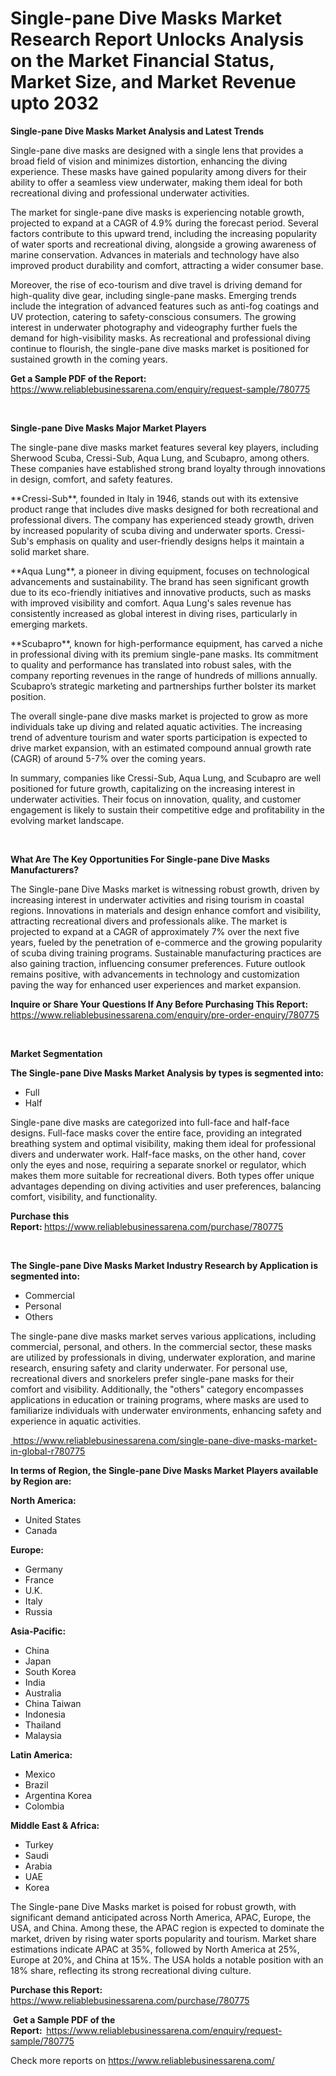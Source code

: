 <p><h1>Single-pane Dive Masks Market Research Report Unlocks Analysis on the Market Financial Status, Market Size, and Market Revenue upto 2032</h1></p><p><strong>Single-pane Dive Masks Market Analysis and Latest Trends</strong></p>
<p><p>Single-pane dive masks are designed with a single lens that provides a broad field of vision and minimizes distortion, enhancing the diving experience. These masks have gained popularity among divers for their ability to offer a seamless view underwater, making them ideal for both recreational diving and professional underwater activities.</p><p>The market for single-pane dive masks is experiencing notable growth, projected to expand at a CAGR of 4.9% during the forecast period. Several factors contribute to this upward trend, including the increasing popularity of water sports and recreational diving, alongside a growing awareness of marine conservation. Advances in materials and technology have also improved product durability and comfort, attracting a wider consumer base.</p><p>Moreover, the rise of eco-tourism and dive travel is driving demand for high-quality dive gear, including single-pane masks. Emerging trends include the integration of advanced features such as anti-fog coatings and UV protection, catering to safety-conscious consumers. The growing interest in underwater photography and videography further fuels the demand for high-visibility masks. As recreational and professional diving continue to flourish, the single-pane dive masks market is positioned for sustained growth in the coming years.</p></p>
<p><strong>Get a Sample PDF of the Report:&nbsp;</strong> <a href="https://www.reliablebusinessarena.com/enquiry/request-sample/780775?utm_campaign=1871&utm_medium=2&utm_source=Github&utm_content=ia&utm_term=28022025&utm_id=single-pane-dive-masks">https://www.reliablebusinessarena.com/enquiry/request-sample/780775</a></p>
<p>&nbsp;</p>
<p><strong>Single-pane Dive Masks Major Market Players</strong></p>
<p><p>The single-pane dive masks market features several key players, including Sherwood Scuba, Cressi-Sub, Aqua Lung, and Scubapro, among others. These companies have established strong brand loyalty through innovations in design, comfort, and safety features.</p><p>**Cressi-Sub**, founded in Italy in 1946, stands out with its extensive product range that includes dive masks designed for both recreational and professional divers. The company has experienced steady growth, driven by increased popularity of scuba diving and underwater sports. Cressi-Sub's emphasis on quality and user-friendly designs helps it maintain a solid market share.</p><p>**Aqua Lung**, a pioneer in diving equipment, focuses on technological advancements and sustainability. The brand has seen significant growth due to its eco-friendly initiatives and innovative products, such as masks with improved visibility and comfort. Aqua Lung's sales revenue has consistently increased as global interest in diving rises, particularly in emerging markets.</p><p>**Scubapro**, known for high-performance equipment, has carved a niche in professional diving with its premium single-pane masks. Its commitment to quality and performance has translated into robust sales, with the company reporting revenues in the range of hundreds of millions annually. Scubapro’s strategic marketing and partnerships further bolster its market position.</p><p>The overall single-pane dive masks market is projected to grow as more individuals take up diving and related aquatic activities. The increasing trend of adventure tourism and water sports participation is expected to drive market expansion, with an estimated compound annual growth rate (CAGR) of around 5-7% over the coming years.</p><p>In summary, companies like Cressi-Sub, Aqua Lung, and Scubapro are well positioned for future growth, capitalizing on the increasing interest in underwater activities. Their focus on innovation, quality, and customer engagement is likely to sustain their competitive edge and profitability in the evolving market landscape.</p></p>
<p>&nbsp;</p>
<p><strong>What Are The Key Opportunities For Single-pane Dive Masks Manufacturers?</strong></p>
<p><p>The Single-pane Dive Masks market is witnessing robust growth, driven by increasing interest in underwater activities and rising tourism in coastal regions. Innovations in materials and design enhance comfort and visibility, attracting recreational divers and professionals alike. The market is projected to expand at a CAGR of approximately 7% over the next five years, fueled by the penetration of e-commerce and the growing popularity of scuba diving training programs. Sustainable manufacturing practices are also gaining traction, influencing consumer preferences. Future outlook remains positive, with advancements in technology and customization paving the way for enhanced user experiences and market expansion.</p></p>
<p><strong>Inquire or Share Your Questions If Any Before Purchasing This Report:</strong> <a href="https://www.reliablebusinessarena.com/enquiry/pre-order-enquiry/780775?utm_campaign=1871&utm_medium=2&utm_source=Github&utm_content=ia&utm_term=28022025&utm_id=single-pane-dive-masks">https://www.reliablebusinessarena.com/enquiry/pre-order-enquiry/780775</a></p>
<p>&nbsp;</p>
<p><strong>Market Segmentation</strong></p>
<p><strong>The Single-pane Dive Masks Market Analysis by types is segmented into:</strong></p>
<p><ul><li>Full</li><li>Half</li></ul></p>
<p><p>Single-pane dive masks are categorized into full-face and half-face designs. Full-face masks cover the entire face, providing an integrated breathing system and optimal visibility, making them ideal for professional divers and underwater work. Half-face masks, on the other hand, cover only the eyes and nose, requiring a separate snorkel or regulator, which makes them more suitable for recreational divers. Both types offer unique advantages depending on diving activities and user preferences, balancing comfort, visibility, and functionality.</p></p>
<p><strong>Purchase this Report:&nbsp;</strong><a href="https://www.reliablebusinessarena.com/purchase/780775?utm_campaign=1871&utm_medium=2&utm_source=Github&utm_content=ia&utm_term=28022025&utm_id=single-pane-dive-masks">https://www.reliablebusinessarena.com/purchase/780775</a></p>
<p>&nbsp;</p>
<p><strong>The Single-pane Dive Masks Market Industry Research by Application is segmented into:</strong></p>
<p><ul><li>Commercial</li><li>Personal</li><li>Others</li></ul></p>
<p><p>The single-pane dive masks market serves various applications, including commercial, personal, and others. In the commercial sector, these masks are utilized by professionals in diving, underwater exploration, and marine research, ensuring safety and clarity underwater. For personal use, recreational divers and snorkelers prefer single-pane masks for their comfort and visibility. Additionally, the "others" category encompasses applications in education or training programs, where masks are used to familiarize individuals with underwater environments, enhancing safety and experience in aquatic activities.</p></p>
<p><a href="https://www.reliablebusinessarena.com/single-pane-dive-masks-market-in-global-r780775?utm_campaign=1871&utm_medium=2&utm_source=Github&utm_content=ia&utm_term=28022025&utm_id=single-pane-dive-masks">&nbsp;https://www.reliablebusinessarena.com/single-pane-dive-masks-market-in-global-r780775</a></p>
<p><strong>In terms of Region, the Single-pane Dive Masks Market Players available by Region are:</strong></p>
<p>
    <p> <strong> North America: </strong>
        <ul>
            <li>United States</li>
            <li>Canada</li>
        </ul>
        </p> 
    <p> <strong> Europe: </strong>
        <ul>
            <li>Germany</li>
            <li>France</li>
            <li>U.K.</li>
            <li>Italy</li>
            <li>Russia</li>
        </ul>
        </p> 
    <p> <strong> Asia-Pacific: </strong>
        <ul>
            <li>China</li>
            <li>Japan</li>
            <li>South Korea</li>
            <li>India</li>
            <li>Australia</li>
            <li>China Taiwan</li>
            <li>Indonesia</li>
            <li>Thailand</li>
            <li>Malaysia</li>
        </ul>
        </p> 
    <p> <strong> Latin America: </strong>
        <ul>
            <li>Mexico</li>
            <li>Brazil</li>
            <li>Argentina Korea</li>
            <li>Colombia</li>
        </ul>
        </p> 
    <p> <strong> Middle East & Africa: </strong>
        <ul>
            <li>Turkey</li>
            <li>Saudi</li>
            <li>Arabia</li>
            <li>UAE</li>
            <li>Korea</li>
        </ul>
    </p>
    </p>
<p><p>The Single-pane Dive Masks market is poised for robust growth, with significant demand anticipated across North America, APAC, Europe, the USA, and China. Among these, the APAC region is expected to dominate the market, driven by rising water sports popularity and tourism. Market share estimations indicate APAC at 35%, followed by North America at 25%, Europe at 20%, and China at 15%. The USA holds a notable position with an 18% share, reflecting its strong recreational diving culture.</p></p>
<p><strong>Purchase this Report: </strong><a href="https://www.reliablebusinessarena.com/purchase/780775?utm_campaign=1871&utm_medium=2&utm_source=Github&utm_content=ia&utm_term=28022025&utm_id=single-pane-dive-masks">https://www.reliablebusinessarena.com/purchase/780775</a></p>
<p>&nbsp;<strong>Get a Sample PDF of the Report:&nbsp;&nbsp;</strong><a href="https://www.reliablebusinessarena.com/enquiry/request-sample/780775?utm_campaign=1871&utm_medium=2&utm_source=Github&utm_content=ia&utm_term=28022025&utm_id=single-pane-dive-masks">https://www.reliablebusinessarena.com/enquiry/request-sample/780775</a></p>
<p><strong></strong></p>
<p>Check more reports on <a href="https://www.reliablebusinessarena.com/?utm_campaign=1871&utm_medium=2&utm_source=Github&utm_content=ia&utm_term=28022025&utm_id=single-pane-dive-masks">https://www.reliablebusinessarena.com/</a></p>